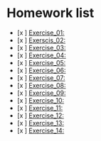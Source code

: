 # Homework list
- [x ] [Exercise_01:]() 
- [x ] [Exerscis_02:](https://www.zybuluo.com/lihuazhou/note/505464) 
- [x ] [Exercise_03:](https://www.zybuluo.com/lihuazhou/note/513202) 
- [x ] [Exercise_04:](https://www.zybuluo.com/lihuazhou/note/525840) 
- [x ] [Exercise_05:](https://www.zybuluo.com/lihuazhou/note/534069) 
- [x ] [Exercise_06:](https://www.zybuluo.com/lihuazhou/note/542505) 
- [x ] [Exercise_07:](https://www.zybuluo.com/lihuazhou/note/566051) 
- [x ] [Exercise_08:](https://www.zybuluo.com/lihuazhou/note/550272)
- [x ] [Exercise_09:](https://www.zybuluo.com/lihuazhou/note/573742) 
- [x ] [Exercise_10:](https://www.zybuluo.com/lihuazhou/note/581820)
- [x ] [Exercise_11:](https://www.zybuluo.com/lihuazhou/note/589988) 
- [x ] [Exercise_12:](https://www.zybuluo.com/lihuazhou/note/597800)
- [x ] [Exercise_13:](https://www.zybuluo.com/lihuazhou/note/605110)
- [x ] [Exercise_14:](https://www.zybuluo.com/lihuazhou/note/610147)
